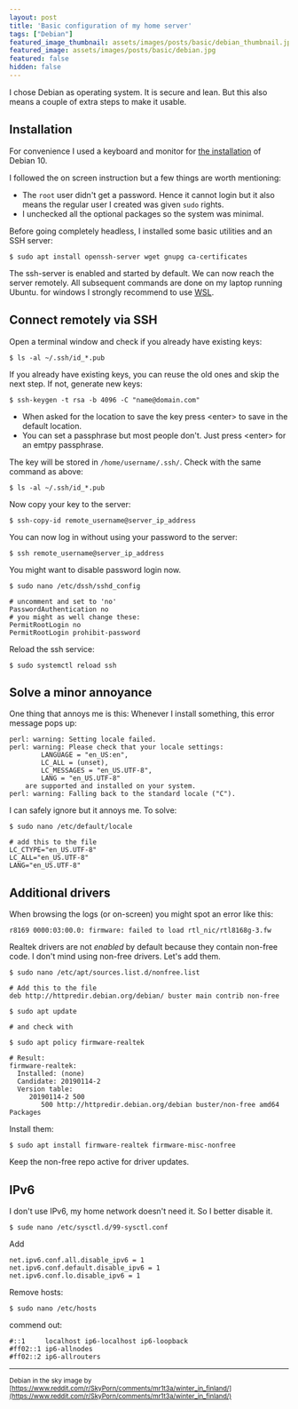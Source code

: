 ```yaml
---
layout: post
title: 'Basic configuration of my home server'
tags: ["Debian"]
featured_image_thumbnail: assets/images/posts/basic/debian_thumbnail.jpg
featured_image: assets/images/posts/basic/debian.jpg
featured: false
hidden: false
---
```


I chose Debian as operating system. It is secure and lean. But this also means a couple of extra steps to make it usable.

<!--more-->

## Installation

For convenience I used a keyboard and monitor for [the installation](https://www.debian.org/releases/stable/installmanual) of Debian 10.

I followed the on screen instruction but a few things are worth mentioning:

- The `root` user didn't get a password. Hence it cannot login but it also means the regular user I created was given `sudo` rights.
- I unchecked all the optional packages so the system was minimal.

Before going completely headless, I installed some basic utilities and an SSH server:

```
$ sudo apt install openssh-server wget gnupg ca-certificates
```

The ssh-server is enabled and started by default. We can now reach the server remotely. All subsequent commands are done on my laptop running Ubuntu. for windows I strongly recommend to use [WSL](https://docs.microsoft.com/en-us/windows/wsl/).

## Connect remotely via SSH

Open a terminal window and check if you already have existing keys:

```
$ ls -al ~/.ssh/id_*.pub
```

If you already have existing keys, you can reuse the old ones and skip the next step. If not, generate new keys:

```
$ ssh-keygen -t rsa -b 4096 -C "name@domain.com"
```

- When asked for the location to save the key press \<enter\> to save in the default location.
- You can set a passphrase but most people don't. Just press \<enter\> for an emtpy passphrase.


The key will be stored in `/home/username/.ssh/`. Check with the same command as above:

```
$ ls -al ~/.ssh/id_*.pub
```

Now copy your key to the server:

```
$ ssh-copy-id remote_username@server_ip_address
```

You can now log in without using your password to the server:

```
$ ssh remote_username@server_ip_address
```

You might want to disable password login now.

```
$ sudo nano /etc/dssh/sshd_config

# uncomment and set to 'no'
PasswordAuthentication no
# you might as well change these:
PermitRootLogin no
PermitRootLogin prohibit-password
```

Reload the ssh service:

```
$ sudo systemctl reload ssh
```

## Solve a minor annoyance

One thing that annoys me is this:
Whenever I install something, this error message pops up:

```
perl: warning: Setting locale failed.   
perl: warning: Please check that your locale settings:   
        LANGUAGE = "en_US:en",   
        LC_ALL = (unset),   
        LC_MESSAGES = "en_US.UTF-8",   
        LANG = "en_US.UTF-8"   
    are supported and installed on your system.   
perl: warning: Falling back to the standard locale ("C").
```

I can safely ignore but it annoys me. To solve:

```
$ sudo nano /etc/default/locale

# add this to the file
LC_CTYPE="en_US.UTF-8"
LC_ALL="en_US.UTF-8"
LANG="en_US.UTF-8"
```

## Additional drivers

When browsing the logs (or on-screen) you might spot an error like this:

```
r8169 0000:03:00.0: firmware: failed to load rtl_nic/rtl8168g-3.fw
```

Realtek drivers are not *enabled* by default because they contain non-free code. I don't mind using non-free drivers. Let's add them.

```
$ sudo nano /etc/apt/sources.list.d/nonfree.list

# Add this to the file
deb http://httpredir.debian.org/debian/ buster main contrib non-free
```

```
$ sudo apt update

# and check with

$ sudo apt policy firmware-realtek

# Result:
firmware-realtek:
  Installed: (none)
  Candidate: 20190114-2
  Version table:
     20190114-2 500
        500 http://httpredir.debian.org/debian buster/non-free amd64 Packages
```

Install them:

```
$ sudo apt install firmware-realtek firmware-misc-nonfree
```

Keep the non-free repo active for driver updates.

## IPv6

I don't use IPv6, my home network doesn't need it. So I better disable it.

```
$ sude nano /etc/sysctl.d/99-sysctl.conf
```

Add

```
net.ipv6.conf.all.disable_ipv6 = 1
net.ipv6.conf.default.disable_ipv6 = 1
net.ipv6.conf.lo.disable_ipv6 = 1
```

Remove hosts:

```
$ sudo nano /etc/hosts
```

commend out:

```
#::1     localhost ip6-localhost ip6-loopback
#ff02::1 ip6-allnodes
#ff02::2 ip6-allrouters
```
---

<small>Debian in the sky image by [https://www.reddit.com/r/SkyPorn/comments/mr1t3a/winter_in_finland/](https://www.reddit.com/r/SkyPorn/comments/mr1t3a/winter_in_finland/)</small>
